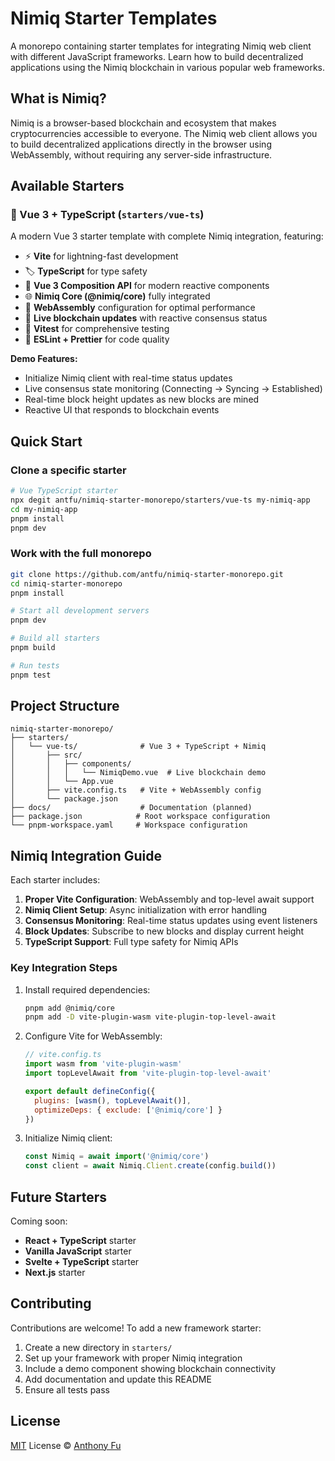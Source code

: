 # Nimiq Starter Templates

A monorepo containing starter templates for integrating Nimiq web client with different JavaScript frameworks. Learn how to build decentralized applications using the Nimiq blockchain in various popular web frameworks.

## What is Nimiq?

Nimiq is a browser-based blockchain and ecosystem that makes cryptocurrencies accessible to everyone. The Nimiq web client allows you to build decentralized applications directly in the browser using WebAssembly, without requiring any server-side infrastructure.

## Available Starters

### 🚀 Vue 3 + TypeScript (`starters/vue-ts`)

A modern Vue 3 starter template with complete Nimiq integration, featuring:

- ⚡️ **Vite** for lightning-fast development
- 🏷️ **TypeScript** for type safety
- 🎨 **Vue 3 Composition API** for modern reactive components
- 🌐 **Nimiq Core (@nimiq/core)** fully integrated
- 🔧 **WebAssembly** configuration for optimal performance
- 📡 **Live blockchain updates** with reactive consensus status
- 🧪 **Vitest** for comprehensive testing
- 📝 **ESLint + Prettier** for code quality

**Demo Features:**
- Initialize Nimiq client with real-time status updates
- Live consensus state monitoring (Connecting → Syncing → Established)
- Real-time block height updates as new blocks are mined
- Reactive UI that responds to blockchain events

## Quick Start

### Clone a specific starter

```bash
# Vue TypeScript starter
npx degit antfu/nimiq-starter-monorepo/starters/vue-ts my-nimiq-app
cd my-nimiq-app
pnpm install
pnpm dev
```

### Work with the full monorepo

```bash
git clone https://github.com/antfu/nimiq-starter-monorepo.git
cd nimiq-starter-monorepo
pnpm install

# Start all development servers
pnpm dev

# Build all starters
pnpm build

# Run tests
pnpm test
```

## Project Structure

```
nimiq-starter-monorepo/
├── starters/
│   └── vue-ts/              # Vue 3 + TypeScript + Nimiq
│       ├── src/
│       │   ├── components/
│       │   │   └── NimiqDemo.vue  # Live blockchain demo
│       │   └── App.vue
│       ├── vite.config.ts   # Vite + WebAssembly config
│       └── package.json
├── docs/                    # Documentation (planned)
├── package.json            # Root workspace configuration
└── pnpm-workspace.yaml     # Workspace configuration
```

## Nimiq Integration Guide

Each starter includes:

1. **Proper Vite Configuration**: WebAssembly and top-level await support
2. **Nimiq Client Setup**: Async initialization with error handling
3. **Consensus Monitoring**: Real-time status updates using event listeners
4. **Block Updates**: Subscribe to new blocks and display current height
5. **TypeScript Support**: Full type safety for Nimiq APIs

### Key Integration Steps

1. Install required dependencies:
   ```bash
   pnpm add @nimiq/core
   pnpm add -D vite-plugin-wasm vite-plugin-top-level-await
   ```

2. Configure Vite for WebAssembly:
   ```js
   // vite.config.ts
   import wasm from 'vite-plugin-wasm'
   import topLevelAwait from 'vite-plugin-top-level-await'

   export default defineConfig({
     plugins: [wasm(), topLevelAwait()],
     optimizeDeps: { exclude: ['@nimiq/core'] }
   })
   ```

3. Initialize Nimiq client:
   ```js
   const Nimiq = await import('@nimiq/core')
   const client = await Nimiq.Client.create(config.build())
   ```

## Future Starters

Coming soon:
- **React + TypeScript** starter
- **Vanilla JavaScript** starter
- **Svelte + TypeScript** starter
- **Next.js** starter

## Contributing

Contributions are welcome! To add a new framework starter:

1. Create a new directory in `starters/`
2. Set up your framework with proper Nimiq integration
3. Include a demo component showing blockchain connectivity
4. Add documentation and update this README
5. Ensure all tests pass

## License

[MIT](./LICENSE) License © [Anthony Fu](https://github.com/antfu)
